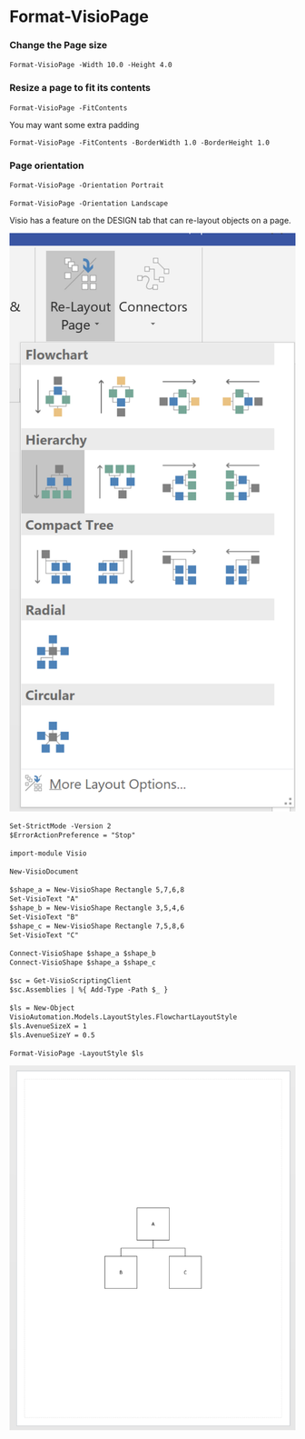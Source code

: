 # Format-VisioPage

### Change the Page size

```
Format-VisioPage -Width 10.0 -Height 4.0
```

### Resize a page to fit its contents <a id="resize-a-page-to-fit-its-contents"></a>

```text
Format-VisioPage -FitContents
```

You may want some extra padding

```text
Format-VisioPage -FitContents -BorderWidth 1.0 -BorderHeight 1.0
```

### Page orientation <a id="page-orientation-and-background"></a>

```text
Format-VisioPage -Orientation Portrait

Format-VisioPage -Orientation Landscape
```

Visio has a feature on the DESIGN tab that can re-layout objects on a page.

![](../../.gitbook/assets/snap00010.png)

```text
Set-StrictMode -Version 2
$ErrorActionPreference = "Stop"

import-module Visio

New-VisioDocument

$shape_a = New-VisioShape Rectangle 5,7,6,8
Set-VisioText "A"
$shape_b = New-VisioShape Rectangle 3,5,4,6
Set-VisioText "B"
$shape_c = New-VisioShape Rectangle 7,5,8,6
Set-VisioText "C"

Connect-VisioShape $shape_a $shape_b
Connect-VisioShape $shape_a $shape_c

$sc = Get-VisioScriptingClient
$sc.Assemblies | %{ Add-Type -Path $_ }

$ls = New-Object VisioAutomation.Models.LayoutStyles.FlowchartLayoutStyle
$ls.AvenueSizeX = 1
$ls.AvenueSizeY = 0.5

Format-VisioPage -LayoutStyle $ls
```

![](../../.gitbook/assets/snap00012.png)

